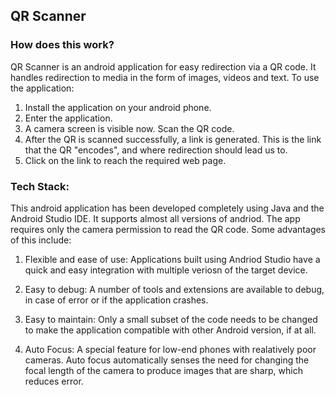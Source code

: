 ## QR Scanner

### How does this work?

QR Scanner is an android application for easy redirection via a QR code. It handles redirection to media in the form of images, videos and text. To use the application:

1. Install the application on your android phone.
2. Enter the application.
3. A camera screen is visible now. Scan the QR code.
4. After the QR is scanned successfully, a link is generated. This is the link that the QR "encodes", and where redirection should lead us to.
5. Click on the link to reach the required web page.

### Tech Stack:

This android application has been developed completely using Java and the Android Studio IDE. It supports almost all versions of andriod. The app requires only the camera permission to read the QR code. Some advantages of this include:

1. Flexible and ease of use: Applications built using Andriod Studio have a quick and easy integration with multiple veriosn of the target device.

2. Easy to debug: A number of tools and extensions are available to debug, in case of error or  if the application crashes.

3. Easy to maintain: Only a small subset of the code needs to be changed to make the application compatible with other Android version, if at all.

4. Auto Focus: A special feature for low-end phones with realatively poor cameras. Auto focus automatically senses the need for changing the focal length of the camera to produce images that are sharp, which reduces error.